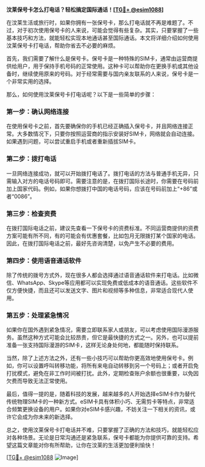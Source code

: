 **汶莱保号卡怎么打电话？轻松搞定国际通话！[[TG💪+ @esim1088](https://t.me/s/esim1088)]**

在汶莱生活或旅行时，如果你拥有一张保号卡，那么打电话就不再是难题了。不过，对于初次使用保号卡的人来说，可能会觉得有些复杂。其实，只要掌握了一些基本技巧和方法，就能轻松实现本地通话甚至国际通话。本文将详细介绍如何使用汶莱保号卡打电话，帮助你省去不必要的麻烦。

首先，我们需要了解什么是保号卡。保号卡是一种特殊的SIM卡，通常由运营商提供给用户，用于保持手机号码的正常使用。这种卡可以帮助你在更换手机或其他设备时，继续使用原来的号码。对于经常需要与国内亲友联系的人来说，保号卡是一个非常实用的选择。

那么，如何使用汶莱保号卡打电话呢？以下是一些简单的步骤：

### **第一步：确认网络连接**
在使用保号卡之前，首先要确保你的手机已经正确插入保号卡，并且网络连接正常。大多数情况下，只要你按照运营商的指示安装好SIM卡，网络就会自动连接。如果遇到问题，可以尝试重启手机或者重新插拔SIM卡。

### **第二步：拨打电话**
一旦网络连接成功，就可以开始拨打电话了。拨打电话的方法与普通手机无异，只需输入对方的电话号码即可。需要注意的是，在拨打国际长途时，你需要在号码前加上国家代码。例如，如果你想拨打中国的电话号码，应该在号码前加上“+86”或者“0086”。

### **第三步：检查资费**
在拨打国际电话之前，建议先查看一下保号卡的资费标准。不同运营商提供的资费方案可能有所不同，有的可能会有优惠套餐，比如包月无限拨打某个国家的电话。因此，在拨打国际电话之前，最好先咨询清楚，以免产生不必要的费用。

### **第四步：使用语音通话软件**
除了传统的拨号方式外，现在很多人都会选择通过语音通话软件来打电话。比如微信、WhatsApp、Skype等应用都可以实现免费或低成本的语音通话。这些软件不仅方便快捷，而且还可以发送文字、图片和视频等多种信息，非常适合现代人使用。

### **第五步：处理紧急情况**
如果你在国外遇到紧急情况，需要立即联系家人或朋友，可以考虑使用国际漫游服务。虽然这种方式可能会比较昂贵，但它是最快捷的方式之一。另外，也可以提前准备一张支持国际漫游的SIM卡，这样无论身处何地，都能随时保持联系。

当然，除了上述方法之外，还有一些小技巧可以帮助你更高效地使用保号卡。例如，你可以设置呼叫转移功能，将所有来电自动转移到另一个号码上；或者开启免打扰模式，避免在非工作时间被打扰。此外，定期检查账户余额也很重要，以免因欠费而导致无法正常使用。

最后，值得一提的是，随着科技的发展，越来越多的人开始选择eSIM卡作为替代传统物理SIM卡的一种新方式。eSIM卡具有体积小巧、无需剪卡等特点，非常适合频繁更换设备的用户。如果你对eSIM卡感兴趣，不妨关注一下相关的资讯，或许它会成为你未来的新选择。

总之，使用汶莱保号卡打电话并不难，只要掌握了正确的方法和技巧，就能轻松应对各种场景。无论是日常沟通还是紧急联系，保号卡都能为你提供可靠的支持。希望这篇文章能对你有所帮助，让你在汶莱的生活更加便利愉快！

[[TG💪+ @esim1088](https://t.me/s/esim1088) ![Image](https://i.postimg.cc/4NQfJmqS/Snipaste-2025-05-13-00-14-12.png)]